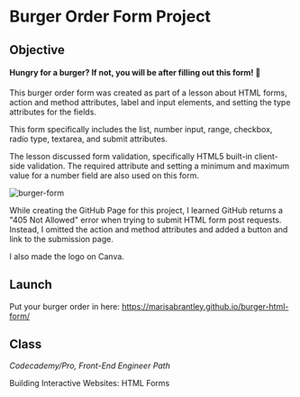 # Burger Order Form Project

## Objective

#### Hungry for a burger? If not, you will be after filling out this form! :hamburger:


This burger order form was created as part of a lesson about HTML forms, action and method attributes, label and input elements, and setting the type attributes for the fields.

This form specifically includes the list, number input, range, checkbox, radio type, textarea, and submit attributes.

The lesson discussed form validation, specifically HTML5 built-in client-side validation. The required attribute and setting a minimum and maximum value for a number field are also used on this form.

![burger-form](https://user-images.githubusercontent.com/60168324/135739452-3188a8a2-4ac5-4aec-8875-cc17857b841f.jpeg)


While creating the GitHub Page for this project, I learned GitHub returns a "405 Not Allowed" error when trying to submit HTML form post requests. Instead, I omitted the action and method attributes and added a button and link to the submission page.

I also made the logo on Canva.

## Launch

Put your burger order in here: https://marisabrantley.github.io/burger-html-form/

## Class
*Codecademy/Pro, Front-End Engineer Path*

Building Interactive Websites: HTML Forms
